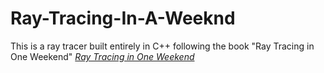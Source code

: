 # Ray-Tracing-In-A-Weeknd

This is a ray tracer built entirely in C++ following the book "Ray Tracing in One Weekend"
[_Ray Tracing in One Weekend_](https://raytracing.github.io/books/RayTracingInOneWeekend.html)
